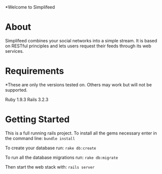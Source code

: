 *Welcome to Simplifeed

About
=====

Simplifeed combines your social networks into a simple stream. It is based on RESTful principles and lets users request their feeds through its web services.

Requirements
============

*These are only the versions tested on. Others may work but will not be supported.

Ruby 1.9.3
Rails 3.2.3

Getting Started
===============

This is a full running rails project. To install all the gems necessary enter in the command line:
`bundle install`

To create your database run:
`rake db:create`

To run all the database migrations run:
`rake db:migrate`

Then start the web stack with:
`rails server`
